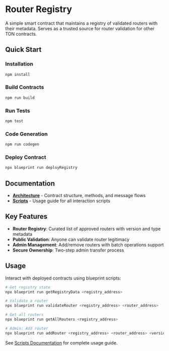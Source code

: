 # Router Registry

A simple smart contract that maintains a registry of validated routers with their metadata. Serves as a trusted source for router validation for other TON contracts.

## Quick Start

### Installation

```bash
npm install
```

### Build Contracts

```bash
npm run build
```

### Run Tests

```bash
npm test
```

### Code Generation

```bash
npm run codegen
```

### Deploy Contract

```bash
npx blueprint run deployRegistry
```

## Documentation

- **[Architecture](docs/architecture.md)** - Contract structure, methods, and message flows
- **[Scripts](docs/scripts.md)** - Usage guide for all interaction scripts

## Key Features

- **Router Registry**: Curated list of approved routers with version and type metadata
- **Public Validation**: Anyone can validate router legitimacy
- **Admin Management**: Add/remove routers with batch operations support
- **Secure Ownership**: Two-step admin transfer process

## Usage

Interact with deployed contracts using blueprint scripts:

```bash
# Get registry state
npx blueprint run getRegistryData <registry_address>

# Validate a router
npx blueprint run validateRouter <registry_address> <router_address>

# Get all routers
npx blueprint run getAllRouters <registry_address>

# Admin: Add router
npx blueprint run addRouter <registry_address> <router_address> <version> <type>
```

See [Scripts Documentation](docs/scripts.md) for complete usage guide.

